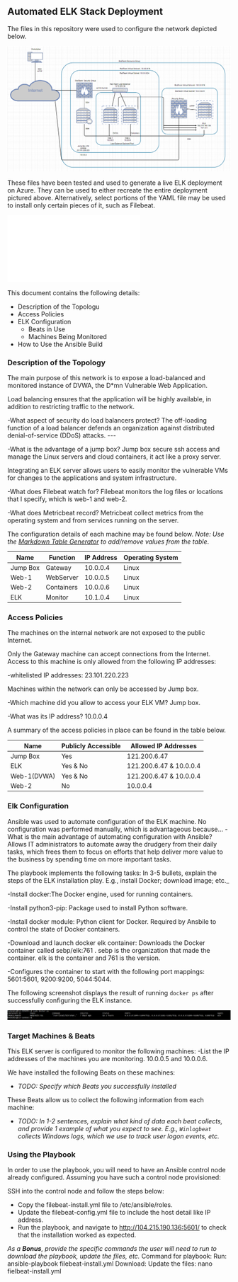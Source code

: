 ## Automated ELK Stack Deployment

The files in this repository were used to configure the network depicted below.

![Link Name](Images/Final-Network-Diagram.png)

These files have been tested and used to generate a live ELK deployment on Azure. They can be used to either recreate the entire deployment pictured above. Alternatively, select portions of the YAML file may be used to install only certain pieces of it, such as Filebeat.

![Playbook file](Ansible/Playbook-File.txt)

This document contains the following details:
- Description of the Topologu
- Access Policies
- ELK Configuration
  - Beats in Use
  - Machines Being Monitored
- How to Use the Ansible Build


### Description of the Topology

The main purpose of this network is to expose a load-balanced and monitored instance of DVWA, the D*mn Vulnerable Web Application.

Load balancing ensures that the application will be highly available, in addition to restricting traffic to the network.

-What aspect of security do load balancers protect? The off-loading function of a load balancer defends an organization against distributed denial-of-service (DDoS) attacks. ---

-What is the advantage of a jump box? Jump box secure ssh access and manage the Linux servers and cloud containers, it act like a proxy server.

Integrating an ELK server allows users to easily monitor the vulnerable VMs for changes to the applications and system infrastructure.

-What does Filebeat watch for? Filebeat monitors the log files or locations that I specify, which is web-1 and web-2.

-What does Metricbeat record? Metricbeat collect metrics from the operating system and from services running on the server.

The configuration details of each machine may be found below.
_Note: Use the [Markdown Table Generator](http://www.tablesgenerator.com/markdown_tables) to add/remove values from the table_.

| Name     | Function | IP Address | Operating System |
|----------|----------|------------|------------------|
| Jump Box | Gateway  | 10.0.0.4   | Linux            |
| Web-1    | WebServer| 10.0.0.5   | Linux            |
| Web-2    |Containers| 10.0.0.6   | Linux            |
| ELK      | Monitor  | 10.1.0.4   | Linux            |

### Access Policies

The machines on the internal network are not exposed to the public Internet. 

Only the Gateway machine can accept connections from the Internet. Access to this machine is only allowed from the following IP addresses:

-whitelisted IP addresses: 23.101.220.223

Machines within the network can only be accessed by Jump box.

-Which machine did you allow to access your ELK VM? Jump box. 

-What was its IP address? 10.0.0.4

A summary of the access policies in place can be found in the table below.

| Name      | Publicly Accessible | Allowed IP Addresses    |
|-----------|---------------------|-------------------------|
| Jump Box  | Yes                 | 121.200.6.47            |
| ELK       | Yes & No            | 121.200.6.47 & 10.0.0.4 |
|Web-1(DVWA)| Yes & No            | 121.200.6.47 & 10.0.0.4 |
|  Web-2    | No                  | 10.0.0.4                |

### Elk Configuration

Ansible was used to automate configuration of the ELK machine. No configuration was performed manually, which is advantageous because...
-What is the main advantage of automating configuration with Ansible? Allows IT administrators to automate away the drudgery from their daily tasks, which frees them to focus on efforts that help deliver more value to the business by spending time on more important tasks.

The playbook implements the following tasks:
In 3-5 bullets, explain the steps of the ELK installation play. E.g., install Docker; download image; etc._

-Install docker:The Docker engine, used for running containers.

-Install python3-pip: Package used to install Python software.

-Install docker module: Python client for Docker. Required by Ansbile to control the state of Docker containers.

-Download and launch docker elk container: Downloads the Docker container called sebp/elk:761 . sebp is the organization that made the container. elk is the container and 761 is  the version.

-Configures the container to start with the following port mappings: 5601:5601, 9200:9200, 5044:5044.

The following screenshot displays the result of running `docker ps` after successfully configuring the ELK instance.

![docker_ps_output](Images/docker_ps_output.png)

### Target Machines & Beats
This ELK server is configured to monitor the following machines:
-List the IP addresses of the machines you are monitoring. 10.0.0.5 and 10.0.0.6.

We have installed the following Beats on these machines:
- _TODO: Specify which Beats you successfully installed_

These Beats allow us to collect the following information from each machine:
- _TODO: In 1-2 sentences, explain what kind of data each beat collects, and provide 1 example of what you expect to see. E.g., `Winlogbeat` collects Windows logs, which we use to track user logon events, etc._

### Using the Playbook
In order to use the playbook, you will need to have an Ansible control node already configured. Assuming you have such a control node provisioned: 

SSH into the control node and follow the steps below:
- Copy the filebeat-install.yml file to /etc/ansible/roles.
- Update the filebeat-config.yml file to include the host detail like IP address.
- Run the playbook, and navigate to http://104.215.190.136:5601/ to check that the installation worked as expected.


_As a **Bonus**, provide the specific commands the user will need to run to download the playbook, update the files, etc._
Command for playbook:
Run: ansible-playbook filebeat-install.yml
Download:
Update the files: nano fielbeat-install.yml
